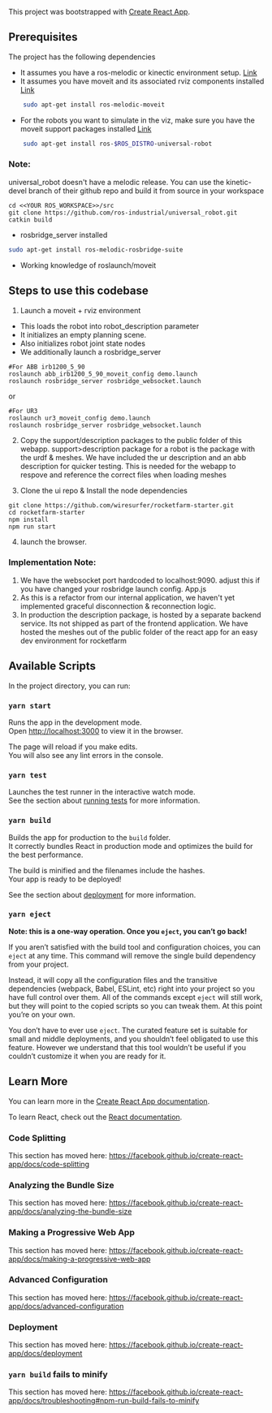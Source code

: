 This project was bootstrapped with [Create React App](https://github.com/facebook/create-react-app).

## Prerequisites
The project has the following dependencies
- It assumes you have a ros-melodic or kinectic environment setup. [Link](http://wiki.ros.org/melodic/Installation/Ubuntu)
- It assumes you have moveit and its associated rviz components installed  [Link](https://moveit.ros.org/install/)
```bash
    sudo apt-get install ros-melodic-moveit 
```
- For the robots you want to simulate in the viz, make sure you have the moveit support packages installed [Link](https://github.com/ros-industrial/universal_robot)
```bash
    sudo apt-get install ros-$ROS_DISTRO-universal-robot
```
### Note: 
universal_robot doesn't have a melodic release. You can use the kinetic-devel branch of their github repo and build it from source in your workspace
```
cd <<YOUR ROS_WORKSPACE>>/src
git clone https://github.com/ros-industrial/universal_robot.git
catkin build
```
- rosbridge_server installed
```bash
sudo apt-get install ros-melodic-rosbridge-suite 
```
- Working knowledge of roslaunch/moveit


## Steps to use this codebase
1. Launch a moveit + rviz environment
- This loads the robot into robot_description parameter
- It initializes an empty planning scene. 
- Also initializes  robot joint state nodes
- We additionally launch a rosbridge_server

```
#For ABB irb1200_5_90
roslaunch abb_irb1200_5_90_moveit_config demo.launch 
roslaunch rosbridge_server rosbridge_websocket.launch 

```
or
```
#For UR3
roslaunch ur3_moveit_config demo.launch
roslaunch rosbridge_server rosbridge_websocket.launch 
```

2. Copy the support/description packages to the public folder of this webapp.
support>description package for a robot is the package with the urdf & meshes. 
We have included the ur description  and an abb description for quicker testing. 
This is needed for the webapp to respove and reference the correct files when loading meshes

3. Clone the ui repo & Install the node dependencies
```
git clone https://github.com/wiresurfer/rocketfarm-starter.git
cd rocketfarm-starter
npm install
npm run start
```
4. launch the browser. 


### Implementation Note: 
1. We have the websocket port hardcoded to localhost:9090.  adjust this if you have changed your rosbridge launch config.  App.js
2. As this is a refactor from our internal application, we haven't yet implemented graceful disconnection & reconnection logic. 
3. In production the description package, is hosted by a separate backend service. Its not shipped as part of the frontend application. We have hosted the meshes out of the public folder of the react app for an easy dev environment for rocketfarm




## Available Scripts

In the project directory, you can run:

### `yarn start`

Runs the app in the development mode.<br />
Open [http://localhost:3000](http://localhost:3000) to view it in the browser.

The page will reload if you make edits.<br />
You will also see any lint errors in the console.

### `yarn test`

Launches the test runner in the interactive watch mode.<br />
See the section about [running tests](https://facebook.github.io/create-react-app/docs/running-tests) for more information.

### `yarn build`

Builds the app for production to the `build` folder.<br />
It correctly bundles React in production mode and optimizes the build for the best performance.

The build is minified and the filenames include the hashes.<br />
Your app is ready to be deployed!

See the section about [deployment](https://facebook.github.io/create-react-app/docs/deployment) for more information.

### `yarn eject`

**Note: this is a one-way operation. Once you `eject`, you can’t go back!**

If you aren’t satisfied with the build tool and configuration choices, you can `eject` at any time. This command will remove the single build dependency from your project.

Instead, it will copy all the configuration files and the transitive dependencies (webpack, Babel, ESLint, etc) right into your project so you have full control over them. All of the commands except `eject` will still work, but they will point to the copied scripts so you can tweak them. At this point you’re on your own.

You don’t have to ever use `eject`. The curated feature set is suitable for small and middle deployments, and you shouldn’t feel obligated to use this feature. However we understand that this tool wouldn’t be useful if you couldn’t customize it when you are ready for it.

## Learn More

You can learn more in the [Create React App documentation](https://facebook.github.io/create-react-app/docs/getting-started).

To learn React, check out the [React documentation](https://reactjs.org/).

### Code Splitting

This section has moved here: https://facebook.github.io/create-react-app/docs/code-splitting

### Analyzing the Bundle Size

This section has moved here: https://facebook.github.io/create-react-app/docs/analyzing-the-bundle-size

### Making a Progressive Web App

This section has moved here: https://facebook.github.io/create-react-app/docs/making-a-progressive-web-app

### Advanced Configuration

This section has moved here: https://facebook.github.io/create-react-app/docs/advanced-configuration

### Deployment

This section has moved here: https://facebook.github.io/create-react-app/docs/deployment

### `yarn build` fails to minify

This section has moved here: https://facebook.github.io/create-react-app/docs/troubleshooting#npm-run-build-fails-to-minify
